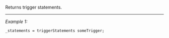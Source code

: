 Returns trigger statements.


---
*Example 1:*
```sqf
_statements = triggerStatements someTrigger;
```